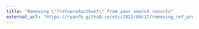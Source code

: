 ```yaml
---
title: "Removing \"?ref=producthunt\" from your search results"
external_url: "https://ryanfb.github.io/etc/2021/09/17/removing_ref_producthunt_from_your_search_results.html"
---
```

